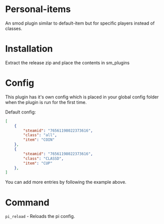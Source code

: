 # Personal-items
An smod plugin similar to default-item but for specific players instead of classes.

# Installation

Extract the release zip and place the contents in sm_plugins

# Config

This plugin has it's own config which is placed in your global config folder when the plugin is run for the first time.

Default config:
```json
[
    {
        "steamid": "76561198022373616",
        "class": "all",
        "item": "COIN"
    },
    {
        "steamid": "76561198022373616",
        "class": "CLASSD",
        "item": "CUP"
    },
]
```

You can add more entries by following the example above.

# Command

`pi_reload` - Reloads the pi config.
